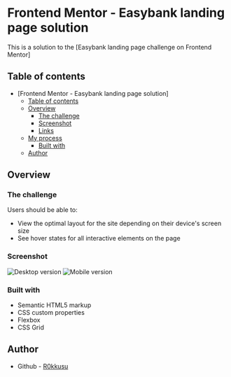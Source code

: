 # Frontend Mentor - Easybank landing page solution

This is a solution to the [Easybank landing page challenge on Frontend Mentor]

## Table of contents

- [Frontend Mentor - Easybank landing page solution]
  - [Table of contents](#table-of-contents)
  - [Overview](#overview)
    - [The challenge](#the-challenge)
    - [Screenshot](#screenshot)
    - [Links](#links)
  - [My process](#my-process)
    - [Built with](#built-with)
  - [Author](#author)

## Overview

### The challenge

Users should be able to:

- View the optimal layout for the site depending on their device's screen size
- See hover states for all interactive elements on the page

### Screenshot

![Desktop version](./docs/screen1.png.jpg)
![Mobile version](./docs/screen2.png.jpg)


### Built with

- Semantic HTML5 markup
- CSS custom properties
- Flexbox
- CSS Grid

## Author

- Github - [R0kkusu](https://github.com/R0kkusu)
